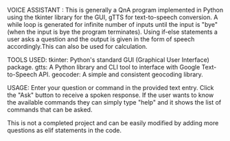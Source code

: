 VOICE ASSISTANT :
This is generally a QnA program implemented in Python using the tkinter library for the GUI, gTTS for text-to-speech conversion. A while loop is generated for infinite number of inputs until the input is "bye"(when the input is bye the program terminates). Using if-else statements a user asks a question and the output is given in the form of speech accordingly.This can also be used for calculation. 

TOOLS USED:
tkinter: Python's standard GUI (Graphical User Interface) package.
gtts: A Python library and CLI tool to interface with Google Text-to-Speech API.
geocoder: A simple and consistent geocoding library.

USAGE:
Enter your question or command in the provided text entry.
Click the "Ask" button to receive a spoken response.
If the user wants to know the available commands they can simply type "help" and it shows the list of commands that can be asked.

 This is not a completed project and can be easily modified by adding more questions as elif statements in the code.
